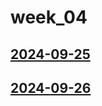 # week_04 <!-- markmap: foldAll -->
## [2024-09-25](2024-09-25/2024-09-25.html)
## [2024-09-26](2024-09-26/2024-09-26.html)
